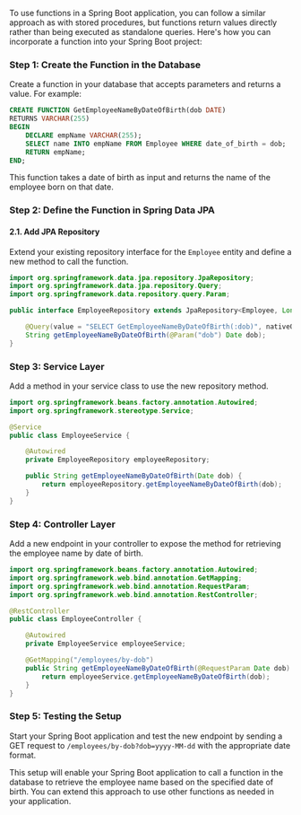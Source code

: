 To use functions in a Spring Boot application, you can follow a similar approach as with stored procedures, but functions return values directly rather than being executed as standalone queries. Here's how you can incorporate a function into your Spring Boot project:

### Step 1: Create the Function in the Database

Create a function in your database that accepts parameters and returns a value. For example:

```sql
CREATE FUNCTION GetEmployeeNameByDateOfBirth(dob DATE)
RETURNS VARCHAR(255)
BEGIN
    DECLARE empName VARCHAR(255);
    SELECT name INTO empName FROM Employee WHERE date_of_birth = dob;
    RETURN empName;
END;
```

This function takes a date of birth as input and returns the name of the employee born on that date.

### Step 2: Define the Function in Spring Data JPA

#### 2.1. Add JPA Repository

Extend your existing repository interface for the `Employee` entity and define a new method to call the function.

```java
import org.springframework.data.jpa.repository.JpaRepository;
import org.springframework.data.jpa.repository.Query;
import org.springframework.data.repository.query.Param;

public interface EmployeeRepository extends JpaRepository<Employee, Long> {

    @Query(value = "SELECT GetEmployeeNameByDateOfBirth(:dob)", nativeQuery = true)
    String getEmployeeNameByDateOfBirth(@Param("dob") Date dob);
}
```

### Step 3: Service Layer

Add a method in your service class to use the new repository method.

```java
import org.springframework.beans.factory.annotation.Autowired;
import org.springframework.stereotype.Service;

@Service
public class EmployeeService {

    @Autowired
    private EmployeeRepository employeeRepository;

    public String getEmployeeNameByDateOfBirth(Date dob) {
        return employeeRepository.getEmployeeNameByDateOfBirth(dob);
    }
}
```

### Step 4: Controller Layer

Add a new endpoint in your controller to expose the method for retrieving the employee name by date of birth.

```java
import org.springframework.beans.factory.annotation.Autowired;
import org.springframework.web.bind.annotation.GetMapping;
import org.springframework.web.bind.annotation.RequestParam;
import org.springframework.web.bind.annotation.RestController;

@RestController
public class EmployeeController {

    @Autowired
    private EmployeeService employeeService;

    @GetMapping("/employees/by-dob")
    public String getEmployeeNameByDateOfBirth(@RequestParam Date dob) {
        return employeeService.getEmployeeNameByDateOfBirth(dob);
    }
}
```

### Step 5: Testing the Setup

Start your Spring Boot application and test the new endpoint by sending a GET request to `/employees/by-dob?dob=yyyy-MM-dd` with the appropriate date format.

This setup will enable your Spring Boot application to call a function in the database to retrieve the employee name based on the specified date of birth. You can extend this approach to use other functions as needed in your application.